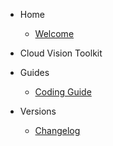 - Home

  - [Welcome](/)

- Cloud Vision Toolkit

- Guides

  - [Coding Guide](https://mobject-dev-team.github.io/mobject-coding-convention/#/)

- Versions

  - [Changelog](changelog.md)
